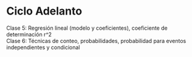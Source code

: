 # Ciclo Adelanto
Clase 5: Regresión lineal (modelo y coeficientes), coeficiente de determinación r^2 <br/>
Clase 6: Técnicas de conteo, probabilidades, probabilidad para eventos independientes y condicional <br/>
